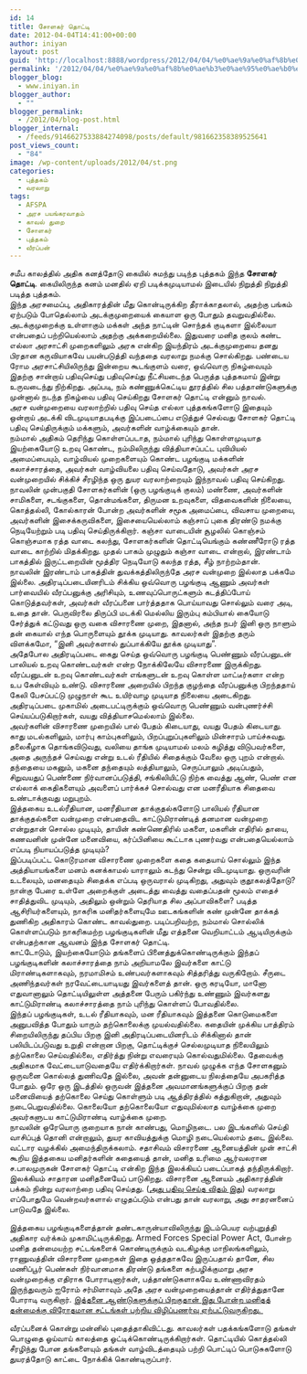 ```yaml
---
id: 14
title: சோளகர் தொட்டி
date: 2012-04-04T14:41:00+00:00
author: iniyan
layout: post
guid: 'http://localhost:8888/wordpress/2012/04/04/%e0%ae%9a%e0%af%8b%e0%ae%b3%e0%ae%95%e0%ae%b0%e0%af%8d-%e0%ae%a4%e0%af%8a%e0%ae%9f%e0%af%8d%e0%ae%9f%e0%ae%bf/'
permalink: '/2012/04/04/%e0%ae%9a%e0%af%8b%e0%ae%b3%e0%ae%95%e0%ae%b0%e0%af%8d-%e0%ae%a4%e0%af%8a%e0%ae%9f%e0%af%8d%e0%ae%9f%e0%ae%bf/'
blogger_blog:
  - www.iniyan.in
blogger_author:
  - ""
blogger_permalink:
  - /2012/04/blog-post.html
blogger_internal:
  - /feeds/9146627533884274098/posts/default/981662358389525641
post_views_count:
  - "84"
image: /wp-content/uploads/2012/04/st.png
categories:
  - புத்தகம்
  - வரலாறு
tags:
  - AFSPA
  - அரச பயங்கரவாதம்
  - காவல் துறை
  - சோளகர்
  - புத்தகம்
  - வீரப்பன்
---
```

<div dir="ltr" style="text-align: left;">
  <p>
    சமீப காலத்தில் அதிக கனத்தோடு கையில் சுமந்து படிந்த புத்தகம் இந்த <strong>சோளகர் தொட்டி</strong>. கையிலிருந்த கனம் மனதில் ஏறி படிக்கமுடியாமல் இடையில் நிறுத்தி நிறுத்தி படித்த புத்தகம்.<br /> இந்த அரசமைப்பு, அதிகாரத்தின் மீது கொன்டிருக்கிற தீராக்காதலால், அதற்கு பங்கம் ஏற்படும் போதெல்லாம் அடக்குமுறையைக் கையாள ஒரு போதும் தவறுவதில்லை. அடக்குமுறைக்கு உள்ளாகும் மக்கள் அந்த நாட்டின் சொந்தக் குடிகளா இல்லையா என்பதைப் பற்றியெல்லாம் அதற்கு அக்கறையில்லை. இதுவரை மனித குலம் கண்ட எல்லா அரசாட்சி முறைகளிலும் அரசு என்கிற இயந்திரம் அடக்குமுறையை தனது பிரதான கருவியாகவே பயன்படுத்தி வந்ததை வரலாறு நமக்கு சொல்கிறது. பண்டைய ரோம அரசாட்சியிலிருந்து இன்றைய கூடங்குளம் வரை, ஒவ்வொரு நிகழ்வையும் இதற்கு சான்றாய் பதிவுசெய்து பதிவுசெய்து நீட்சியடைந்த பெருத்த புத்தகமாய் இன்று உருவடைந்து நிற்கிறது. அப்படி, நம் கண்ணுக்கெட்டிய தூரத்தில் சில பத்தாண்டுகளுக்கு முன்னால் நடந்த நிகழ்வை பதிவு செய்கிறது சோளகர் தொட்டி என்னும் நாவல்.<br /> அரச வன்முறையை வரலாற்றில் பதிவு செய்த எல்லா புத்தகங்களோடு இதையும் ஒன்றாய் அடக்கி விடமுடியாதபடிக்கு இப்படைப்பை எடுத்துச் செல்வது சோளகர் தொட்டி பதிவு செய்திருக்கும் மக்களும், அவர்களின் வாழ்க்கையும் தான்.<br /> நம்மால் அதிகம் தெரிந்து கொள்ளப்படாத, நம்மால் புரிந்து கொள்ளமுடியாத இயற்கையோடு உறவு கொண்ட, நம்மிலிருந்து வித்தியாசப்பட்ட புவியியல் அமைப்பையும், வாழ்வியல் முறைகளையும் கொண்ட பழங்குடி மக்களின் கலாச்சாரத்தை, அவர்கள் வாழ்வியலை பதிவு செய்வதோடு, அவர்கள் அரச வன்முறையில் சிக்கிச் சீரழிந்த ஒரு துயர வரலாற்றையும் இந்நாவல் பதிவு செய்கிறது.<br /> நாவலின் முன்பகுதி சோளகர்களின் (ஒரு பழங்குடிக் குலம்) மண்ணை, அவர்களின் சாமிகளை, சடங்குகளை, தொன்மங்களை, திருமன உறவுகளை, விதவைகளின் நிலையை, கொத்தல்லி, கோல்காரன் போன்ற அவர்களின் சமூக அமைப்பை, விவசாய முறையை, அவர்களின் இசைக்கருவிகளை, இசையையெல்லாம் கஞ்சாப் புகை திரண்டு நமக்கு நெடியேற்றும் படி பதிவு செய்திருக்கிறார். கஞ்சா வாடையின் சூழலில் கொஞ்சம் கொஞ்சமாக ரத்த வாடை கலந்து, சோளகர்களின் தொட்டியெங்கும் கண்ணீரோடு ரத்த வாடை காற்றில் மிதக்கிறது. முதல் பாகம் முழுதும் கஞ்சா வாடை என்றால், இரண்டாம் பாகத்தில் இருட்டறையின் மூத்திர நெடியோடு கலந்த ரத்த, சீழ் நாற்றம்தான்.<br /> நாவலின் இரண்டாம் பாகத்தின் துவக்கத்திலிருந்தே அரச வன்முறை இல்லாத பக்கமே இல்லை. அதிரடிப்படையினரிடம் சிக்கிய ஒவ்வொரு பழங்குடி ஆணும் அவர்கள் பார்வையில் வீரப்பனுக்கு அரிசியும், உணவுப்பொருட்களும் கடத்திப்போய் கொடுத்தவர்கள், அவர்கள் வீரப்பனை பார்த்ததாக பொய்யாவது சொல்லும் வரை அடி, உதை தான். பெருவிரலை திருப்பி மடக்கி மெல்லிய இரும்பு கம்பியால் கையோடு சேர்த்துக் கட்டுவது ஒரு வகை விசாரணை முறை, இதனால், அந்த நபர் இனி ஒரு நாளும் தன் கையால் எந்த பொருளையும் தூக்க முடியாது. காவலர்கள் இதற்கு தரும் விளக்கமோ, “இனி அவர்களால் துப்பாக்கியே தூக்க முடியாது”.<br /> அதேபோல அதிரடிப்படை கைது செய்த ஒவ்வொரு பழங்குடி பெண்ணும் வீரப்பனுடன் பாலியல் உறவு கொண்டவர்கள் என்ற நோக்கிலேயே விசாரணை இருக்கிறது. வீரப்பனுடன் உறவு கொண்டவர்கள் எங்களுடன் உறவு கொள்ள மாட்டீர்களா என்ற உப கேள்வியும் உண்டு. விசாரணை அறையில் பிறந்த குழந்தை வீரப்பனுக்கு பிறந்ததாய் கேலி பேசப்பட்டு முழுநாள் கூட உயிர்வாழ முடியாத நிலையை அடைகிறது. அதிரடிப்படை முகாமில் அடைபட்டிருக்கும் ஒவ்வொரு பெண்ணும் வன்புணர்ச்சி செய்யப்படுகிறார்கள், வயது வித்தியாசமெல்லாம் இல்லை.<br /> அவர்களின் விசாரணை முறையில் பால் பேதம் கிடையாது, வயது பேதம் கிடையாது. காது மடல்களிலும், மார்பு காம்புகளிலும், பிறப்புறுப்புகளிலும் மின்சாரம் பாய்ச்சுவது. தலைகீழாக தொங்கவிடுவது, வலியை தாங்க முடியாமல் மலம் கழித்து விடுபவர்களை, அதை அருந்தச் செய்வது என்று உடல் ரீதியில் சிதைக்கும் வேலை ஒரு புறம் என்றால்.<br /> தந்தையை மகனும், மகனை தந்தையும் லத்தியாலும், செருப்பாலும் அடிப்பதும், சிறுவயதுப் பெண்ணை நிர்வானப்படுத்தி, சங்கிலியிட்டு நிற்க வைத்து ஆண், பெண் என எல்லாக் கைதிகளையும் அவளைப் பார்க்கச் சொல்வது என மனரீதியாக சிதைவை உண்டாக்குவது மறுபுறம்.<br /> இத்தகைய உடல்ரீதியான, மனரீதியான தாக்குதல்களோடு பாலியல் ரீதியான தாக்குதல்களை வன்முறை என்பதைவிட காட்டுமிராண்டித் தனமான வன்முறை என்றுதான் சொல்ல முடியும், தாயின் கண்ணெதிரில் மகளை, மகளின் எதிரில் தாயை, கணவனின் முன்னே மனைவியை, கர்ப்பினியை கூட்டாக புணர்வது என்பதையெல்லாம் எப்படி நியாயப்படுத்த முடியும்?<br /> இப்படிப்பட்ட கொடூரமான விசாரணை முறைகளை கதை கதையாய் சொல்லும் இந்த அத்தியாயங்களை மனம் கனக்காமல் யாராலும் கடந்து சென்று விடமுடியாது. ஒருவரின் உடலையும், மனதையும் சிதைக்க எப்படி ஒருவரால் முடிகிறது, அதுவும் குதூகலத்தோடு? நான்கு பேரை உள்ளே அறைக்குள் அடைத்து வைத்து வதைப்பதன் மூலம் எதைச் சாதித்துவிட முடியும், அதிலும் ஒன்றும் தெரியாத சில அப்பாவிகளை? படித்த ஆசிரியர்களையும், நாகரிக மனிதர்களையுமே ஊடகங்களின் கண் முன்னே தாக்கத் துணிகிற அதிகாரம் கொண்ட காவல்துறை. படிப்பறிவற்ற, நம்மால் சொல்லிக் கொள்ளப்படும் நாகரிகமற்ற பழங்குடிகளின் மீது எத்தனை வெறியாட்டம் ஆடியிருக்கும் என்பதற்கான ஆவனம் இந்த சோளகர் தொட்டி.<br /> காட்டோடும், இயற்கையோடும் தங்களைப் பினைத்துக்கொண்டிருக்கும் இந்தப் பழங்குடிகளின் கலாச்சாரத்தை நாம் அறியாமலே இவர்களை காட்டு மிராண்டிகளாகவும், நரமாமிசம் உண்பவர்களாகவும் சித்தரித்து வருகிறோம். சீருடை அணிந்தவர்கள் நரவேட்டையாடியது இவர்களைத் தான். ஒரு கரடியோ, மானோ எதுவானாலும் தொட்டியிலுள்ள அத்தனை பேரும் பகிர்ந்து உண்ணும் இவர்களது காட்டுமிராண்டி கலாச்சாரத்தை நாம் புரிந்து கொள்ளப் போவதில்லை.<br /> இந்தப் பழங்குடிகள், உடல் ரீதியாகவும், மன ரீதியாகவும் இத்தனை கொடுமைகளை அனுபவித்த போதும் யாரும் தற்கொலைக்கு முயல்வதில்லை. கதையின் முக்கிய பாத்திரம் சிறையிலிருந்து தப்பிய பிறகு இனி அதிரடிப்படையினரிடம் சிக்கினால் தான் பலியிடப்படுவது உறுதி என்றான பிறகு, தொட்டிக்குச் செல்லமுடியாத நிலையிலும் தற்கொலை செய்வதில்லை, எதிர்த்து நின்று எவரையும் கொல்வதுமில்லை. தேவைக்கு அதிகமாக வேட்டையாடுவதையே எதிர்க்கிறார்கள். நாவல் முழுக்க எந்த சோளகனும் ஒருவனை கொல்லத் துணிவதே இல்லை, அவன் தன்னுடைய நிலத்தையே அபகரித்த போதும். ஒரே ஒரு இடத்தில் ஒருவன் இத்தனை அவமானங்களுக்குப் பிறகு தன் மனைவியைத் தற்கொலை செய்து கொள்ளும் படி ஆத்திரத்தில் கத்துகிறான், அதுவும் நடைபெறுவதில்லை. கொலையோ தற்கொலையோ எதுவுமில்லாத வாழ்க்கை முறை அவர்களுடய காட்டுமிராண்டி வாழ்க்கை முறை.<br /> நாவலின் ஒரேயொரு குறையாக நான் காண்பது, மொழிநடை. பல இடங்களில் செய்தி வாசிப்புத் தொனி என்றாலும், துயர காவியத்துக்கு மொழி நடையெல்லாம் தடை இல்லை. வட்டார வழக்கில் அமைந்திருக்கலாம். சதாசிவம் விசாரணை ஆனையத்தின் முன் சாட்சி கூறிய இத்தகைய மனிதர்களின் கதையைத் தான், மனித உரிமை ஆர்வலரான ச.பாலமுருகன் சோளகர் தொட்டி என்கிற இந்த இலக்கியப் படைப்பாகத் தந்திருக்கிறார். இலக்கியம் சாதாரன மனிதனையேப் பாடுகிறது. விசாரனை ஆனையம் அதிகாரத்தின் பக்கம் நின்று வரலாற்றை பதிவு செய்தது. (<a href="http://theevu.blogspot.in/2008/02/blog-post_21.html" target="_blank" rel="noopener noreferrer">அது பதிவு செய்த விதம் இது</a>) வரலாறு எப்போதுமே வென்றவர்களால் எழுதப்படும் என்பது தான் வரலாறு, அது சாதரனனைப் பாடுவதே இல்லை.
  </p>
  
  <p>
    இத்தகைய பழங்குடிகளைத்தான் தண்டகாருன்யாவிலிருந்து இடம்பெயர வற்புறுத்தி அதிகார வர்க்கம் முகாமிட்டிருக்கிறது. Armed Forces Special Power Act, போன்ற மனித தன்மையற்ற சட்டங்களைக் கொண்டிருக்கும் வடகிழக்கு மாநிலங்களிலும், ராணுவத்தின் விசாரணை முறைகள் இதை ஒத்ததாகவே இருப்பதால் தானே, சில மணிப்பூர் பெண்கள் நிர்வானமாக திரண்டு தங்களை கற்பழிக்குமாறு அரச வன்முறைக்கு எதிராக போராடினார்கள், பத்தாண்டுகளாகவே உண்ணாவிரதம் இருந்துவரும் ஐரோம் சர்மிளாவும் அதே அரச வன்முறையைத்தான் எதிர்த்துதானே போராடி வருகிறார். <a href="http://exposingafspa.wordpress.com/2012/04/03/the-fate-of-afspa/" target="_blank" rel="noopener noreferrer">இத்தனை ஆண்டுகளுக்குப் பிறகுதான் இது போன்ற மனிதத் தன்மைக்கு விரோதமான சட்டங்கள் பற்றிய விழிப்புணர்வு ஏற்பட்டுவருகிறது.  </a>
  </p>
  
  <p>
    வீரப்பனைக் கொன்று மன்னில் புதைத்தாகிவிட்டது. காவலர்கள் பதக்கங்களோடு தங்கள் பொழுதை ஓய்வாய் காலத்தை ஓட்டிக்கொண்டிருக்கிறார்கள். தொட்டியில் கொத்தல்லி சீரழிந்து போன தங்களையும் தங்கள் வாழ்விடத்தையும் பற்றி பொட்டிப் பொடுசுகளோடு துயரத்தோடு காட்டை நோக்கிக் கொண்டிருப்பார்.
  </p>
</div>